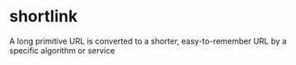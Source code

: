# shortlink
A long primitive URL is converted to a shorter, easy-to-remember URL by a specific algorithm or service
